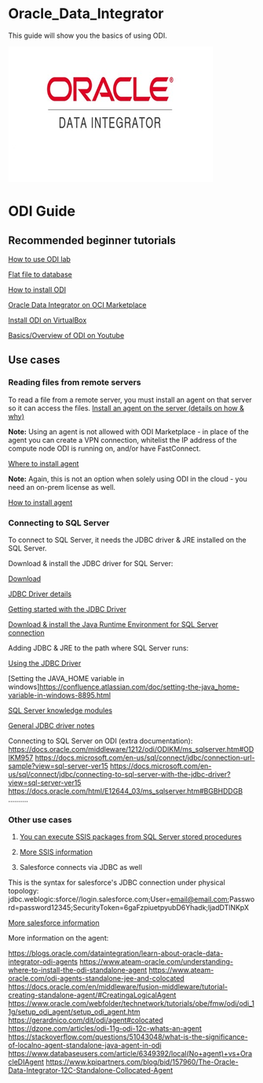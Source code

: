 # Oracle_Data_Integrator
This guide will show you the basics of using ODI. 

![](pic.jpg) 

# ODI Guide

## Recommended beginner tutorials
[How to use ODI lab](https://www.oracle.com/technetwork/middleware/data-integrator/overview/odi-12c-getting-started-guide-2032250.pdf)

[Flat file to database](https://www.oracle.com/webfolder/technetwork/tutorials/obe/fmw/odi/odi_12c/odi12c_exp_flat_2_tbl/odi12c_exp_flat_2_tbl.html#section1)

[How to install ODI](https://docs.oracle.com/en/middleware/fusion-middleware/data-integrator/12.2.1.3/odimp/using-oracle-data-integrator-oracle-cloud-marketplace.pdf)

[Oracle Data Integrator on OCI Marketplace](https://cloudmarketplace.oracle.com/marketplace/en_US/listing/59419903)

[Install ODI on VirtualBox](https://www.oracle.com/downloads/developer-vm/community-downloads.html#odi)

[Basics/Overview of ODI on Youtube](https://www.youtube.com/watch?v=Mtz9mEQRBXA)

## Use cases

### Reading files from remote servers
To read a file from a remote server, you must install an agent on that server so it can access the files.
[Install an agent on the server (details on how & why)](https://community.oracle.com/thread/3892184)

**Note:** Using an agent is not allowed with ODI Marketplace - in place of the agent you can create a VPN connection, whitelist the IP address of the compute node ODI is running on, and/or have FastConnect.

[Where to install agent](https://www.ateam-oracle.com/understanding-where-to-install-the-odi-standalone-agent)

**Note:** Again, this is not an option when solely using ODI in the cloud - you need an on-prem license as well. 

[How to install agent](https://docs.oracle.com/en/middleware/data-integrator/12.2.1.3/tutorial-creating-standalone-agent/)

### Connecting to SQL Server

To connect to SQL Server, it needs the JDBC driver & JRE installed on the SQL Server.

Download & install the JDBC driver for SQL Server:

[Download](https://www.microsoft.com/en-us/download/details.aspx?id=58505)

[JDBC Driver details](https://docs.microsoft.com/en-us/sql/connect/jdbc/download-microsoft-jdbc-driver-for-sql-server?view=sql-server-ver15)

[Getting started with the JDBC Driver](https://blogs.msdn.microsoft.com/brian_swan/2011/03/02/getting-started-with-the-sql-server-jdbc-driver/)

[Download & install the Java Runtime Environment for SQL Server connection](https://www.oracle.com/technetwork/java/javase/downloads/index.html)

Adding JDBC & JRE to the path where SQL Server runs:

[Using the JDBC Driver](https://docs.microsoft.com/en-us/sql/connect/jdbc/using-the-jdbc-driver?view=sql-server-ver15)

[Setting the JAVA_HOME variable in windows]https://confluence.atlassian.com/doc/setting-the-java_home-variable-in-windows-8895.html

[SQL Server knowledge modules](https://docs.oracle.com/html/E12644_03/ms_sqlserver.htm#BGBHDDGB)

[General JDBC driver notes](https://docs.microsoft.com/en-us/sql/connect/jdbc/overview-of-the-jdbc-driver?view=sql-server-ver15)

Connecting to SQL Server on ODI (extra documentation):
https://docs.oracle.com/middleware/1212/odi/ODIKM/ms_sqlserver.htm#ODIKM957
https://docs.microsoft.com/en-us/sql/connect/jdbc/connection-url-sample?view=sql-server-ver15
https://docs.microsoft.com/en-us/sql/connect/jdbc/connecting-to-sql-server-with-the-jdbc-driver?view=sql-server-ver15
https://docs.oracle.com/html/E12644_03/ms_sqlserver.htm#BGBHDDGB
……….
### Other use cases
1. [You can execute SSIS packages from SQL Server stored procedures](https://www.mssqltips.com/sqlservertip/2992/how-to-execute-an-integration-services-ssis-package-from-a-sql-server-stored-procedure/)

2. [More SSIS information](https://docs.microsoft.com/en-us/sql/integration-services/deploy-and-execute-ssis-packages-using-stored-procedures?view=sql-server-2014)

3. Salesforce connects via JDBC as well

This is the syntax for salesforce's JDBC connection under physical topology:
jdbc.weblogic:sforce//login.salesforce.com;User=email@email.com;Password=password12345;SecurityToken=6gaFzpiuetpyubD6Yhadk;ljadDTlNKpX

[More salesforce information](https://blogs.perficient.com/2016/09/14/odi-integration-with-salesforce/)

More information on the agent:

https://blogs.oracle.com/dataintegration/learn-about-oracle-data-integrator-odi-agents
https://www.ateam-oracle.com/understanding-where-to-install-the-odi-standalone-agent
https://www.ateam-oracle.com/odi-agents-standalone-jee-and-colocated
https://docs.oracle.com/en/middleware/fusion-middleware/tutorial-creating-standalone-agent/#CreatingaLogicalAgent
https://www.oracle.com/webfolder/technetwork/tutorials/obe/fmw/odi/odi_11g/setup_odi_agent/setup_odi_agent.htm
https://gerardnico.com/dit/odi/agent#colocated
https://dzone.com/articles/odi-11g-odi-12c-whats-an-agent
https://stackoverflow.com/questions/51043048/what-is-the-significance-of-localno-agent-standalone-java-agent-in-odi
https://www.databaseusers.com/article/6349392/local(No+agent)+vs+OracleDIAgent
https://www.kpipartners.com/blog/bid/157960/The-Oracle-Data-Integrator-12C-Standalone-Collocated-Agent






